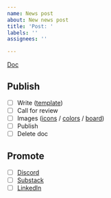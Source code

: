 ```yaml
---
name: News post
about: New news post
title: 'Post: '
labels: ''
assignees: ''

---
```


[Doc]()

## Publish
- [ ] Write ([template](https://docs.google.com/document/d/1PZlTiMyIxzx-R377MrntvDevugI3DG8LEZx5RPTzM4s/edit?usp=sharing))
- [ ] Call for review
- [ ] Images ([icons](https://fontawesome.com/search?o=r&m=free) / [colors](https://designsystem.digital.gov/design-tokens/color/system-tokens/) / [board](https://www.figma.com/design/GsHY2OGkxXmlcKhREfaKY0/ScanGov-brand-assets?node-id=0-1&t=jXjE31bO5pIAgzst-1))
- [ ] Publish
- [ ] Delete doc

## Promote
- [ ] [Discord](https://discord.gg/EPCXEMAX5y)
- [ ] [Substack](https://scangov.substack.com/)
- [ ] [LinkedIn](https://www.linkedin.com/company/scangov)
